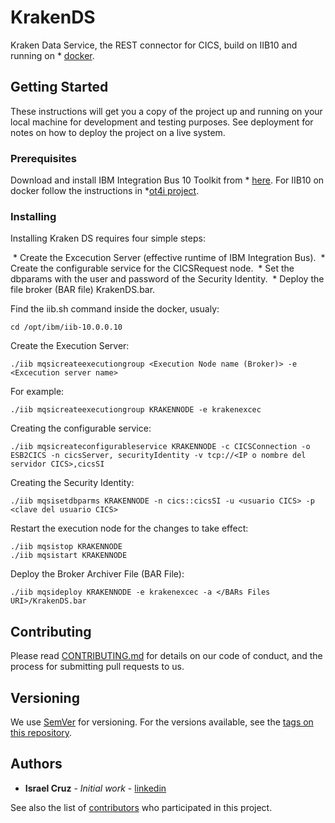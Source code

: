 # KrakenDS

Kraken Data Service, the REST connector for CICS, build on IIB10 and running on * [docker](https://github.com/ot4i/iib-docker).

## Getting Started

These instructions will get you a copy of the project up and running on your local machine for development and testing purposes. See deployment for notes on how to deploy the project on a live system.

### Prerequisites

Download and install IBM Integration Bus 10 Toolkit from * [here](http://www-01.ibm.com/support/docview.wss?uid=swg24042654).
For IIB10 on docker follow the instructions in *[ot4i project](https://github.com/ot4i/iib-docker).

### Installing

Installing Kraken DS requires four simple steps:

 * Create the Excecution Server (effective runtime of IBM Integration Bus).
 * Create the configurable service for the CICSRequest node.
 * Set the dbparams with the user and password of the Security Identity.
 * Deploy the file broker (BAR file) KrakenDS.bar.

Find the iib.sh command inside the docker, usualy:

```
cd /opt/ibm/iib-10.0.0.10
```

Create the Execution Server:

```
./iib mqsicreateexecutiongroup <Execution Node name (Broker)> -e <Excecution server name>
```
For example:

```
./iib mqsicreateexecutiongroup KRAKENNODE -e krakenexcec
```
Creating the configurable service:

```
./iib mqsicreateconfigurableservice KRAKENNODE -c CICSConnection -o ESB2CICS -n cicsServer, securityIdentity -v tcp://<IP o nombre del servidor CICS>,cicsSI
```
Creating the  Security Identity:

```
./iib mqsisetdbparms KRAKENNODE -n cics::cicsSI -u <usuario CICS> -p <clave del usuario CICS>
```
Restart the execution node for the changes to take effect:

```
./iib mqsistop KRAKENNODE 
./iib mqsistart KRAKENNODE
```

Deploy the Broker Archiver File (BAR File):

```
./iib mqsideploy KRAKENNODE -e krakenexcec -a </BARs Files URI>/KrakenDS.bar
```

## Contributing

Please read [CONTRIBUTING.md](https://github.com/israelcruzperez/krakends/blob/master/CONTRIBUTING.md) for details on our code of conduct, and the process for submitting pull requests to us.

## Versioning

We use [SemVer](http://semver.org/) for versioning. For the versions available, see the [tags on this repository](https://github.com/israelcruzperez/krakends/tags). 

## Authors

* **Israel Cruz** - *Initial work* - [linkedin](https://linkedin.com/in/israel-cruz-b9997429)

See also the list of [contributors](https://github.com/israelcruzperez/krakends/graphs/contributors) who participated in this project.



